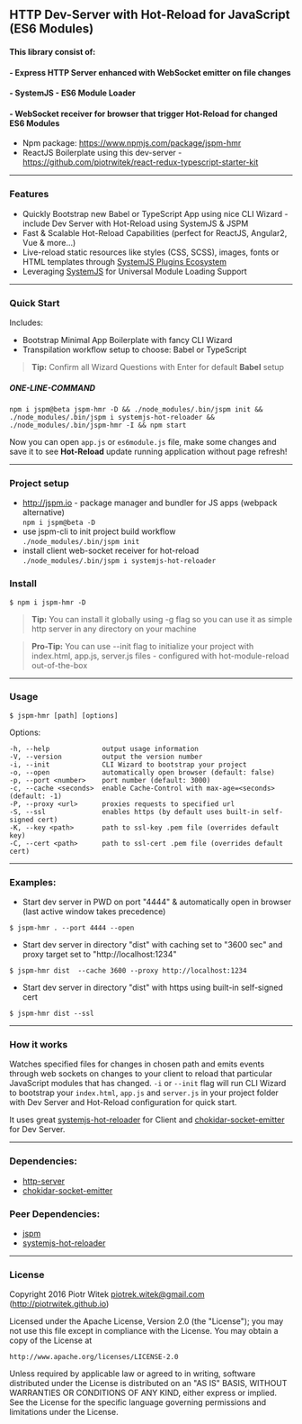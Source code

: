 ## HTTP Dev-Server with Hot-Reload for JavaScript (ES6 Modules)

#### This library consist of:
#### - Express HTTP Server enhanced with WebSocket emitter on file changes
#### - SystemJS - ES6 Module Loader
#### - WebSocket receiver for browser that trigger Hot-Reload for changed ES6 Modules

- Npm package: https://www.npmjs.com/package/jspm-hmr
- ReactJS Boilerplate using this dev-server - https://github.com/piotrwitek/react-redux-typescript-starter-kit

---

### Features
- Quickly Bootstrap new Babel or TypeScript App using nice CLI Wizard - include Dev Server with Hot-Reload using SystemJS & JSPM
- Fast & Scalable Hot-Reload Capabilities (perfect for ReactJS, Angular2, Vue & more...)
- Live-reload static resources like styles (CSS, SCSS), images, fonts or HTML templates through [SystemJS Plugins Ecosystem](https://github.com/systemjs/systemjs#plugins)
- Leveraging [SystemJS](https://github.com/systemjs/systemjs) for Universal Module Loading Support

---

### Quick Start
Includes:
- Bootstrap Minimal App Boilerplate with fancy CLI Wizard
- Transpilation workflow setup to choose: Babel or TypeScript

> __Tip:__ Confirm all Wizard Questions with Enter for default __Babel__ setup

##### _ONE-LINE-COMMAND_
```
npm i jspm@beta jspm-hmr -D && ./node_modules/.bin/jspm init && ./node_modules/.bin/jspm i systemjs-hot-reloader && ./node_modules/.bin/jspm-hmr -I && npm start
```

Now you can open `app.js` or `es6module.js` file, make some changes and save it to see __Hot-Reload__ update running application without page refresh!

---

### Project setup

- http://jspm.io - package manager and bundler for JS apps (webpack alternative)  
`npm i jspm@beta -D`
- use jspm-cli to init project build workflow  
`./node_modules/.bin/jspm init`
- install client web-socket receiver for hot-reload  
`./node_modules/.bin/jspm i systemjs-hot-reloader`

### Install

```
$ npm i jspm-hmr -D
```

> __Tip:__ You can install it globally using -g flag so you can use it as simple http server in any directory on your machine

> __Pro-Tip:__ You can use --init flag to initialize your project with index.html, app.js, server.js files - configured with hot-module-reload out-of-the-box

---

### Usage
```
$ jspm-hmr [path] [options]
```
 Options:

    -h, --help             output usage information
    -V, --version          output the version number
    -i, --init             CLI Wizard to bootstrap your project
    -o, --open             automatically open browser (default: false)
    -p, --port <number>    port number (default: 3000)
    -c, --cache <seconds>  enable Cache-Control with max-age=<seconds> (default: -1)
    -P, --proxy <url>      proxies requests to specified url    
    -S, --ssl              enables https (by default uses built-in self-signed cert)
    -K, --key <path>       path to ssl-key .pem file (overrides default key)
    -C, --cert <path>      path to ssl-cert .pem file (overrides default cert)
---

### Examples:

- Start dev server in PWD  on port "4444" & automatically open in browser (last active window takes precedence)
```
$ jspm-hmr . --port 4444 --open
```

- Start dev server in directory "dist" with caching set to "3600 sec" and proxy target set to "http://localhost:1234"
```
$ jspm-hmr dist  --cache 3600 --proxy http://localhost:1234
```

- Start dev server in directory "dist" with https using built-in self-signed cert
```
$ jspm-hmr dist --ssl
```

---

### How it works
Watches specified files for changes in chosen path and emits events through web sockets on changes to your client to reload that particular JavaScript modules that has changed.
`-i` or `--init` flag will run CLI Wizard to bootstrap your `index.html`, `app.js` and `server.js` in your project folder with Dev Server and Hot-Reload configuration for quick start.

It uses great [systemjs-hot-reloader](https://github.com/capaj/systemjs-hot-reloader) for Client and [chokidar-socket-emitter](https://github.com/capaj/chokidar-socket-emitter) for Dev Server.

---

### Dependencies:
- [http-server](https://github.com/indexzero/http-server)
- [chokidar-socket-emitter](https://github.com/capaj/chokidar-socket-emitter)

### Peer Dependencies:
- [jspm](https://github.com/jspm/jspm-cli)
- [systemjs-hot-reloader](https://github.com/capaj/systemjs-hot-reloader)

---

### License

Copyright 2016 Piotr Witek <piotrek.witek@gmail.com> (http://piotrwitek.github.io)

Licensed under the Apache License, Version 2.0 (the "License");
you may not use this file except in compliance with the License.
You may obtain a copy of the License at

    http://www.apache.org/licenses/LICENSE-2.0

Unless required by applicable law or agreed to in writing, software
distributed under the License is distributed on an "AS IS" BASIS,
WITHOUT WARRANTIES OR CONDITIONS OF ANY KIND, either express or implied.
See the License for the specific language governing permissions and
limitations under the License.
